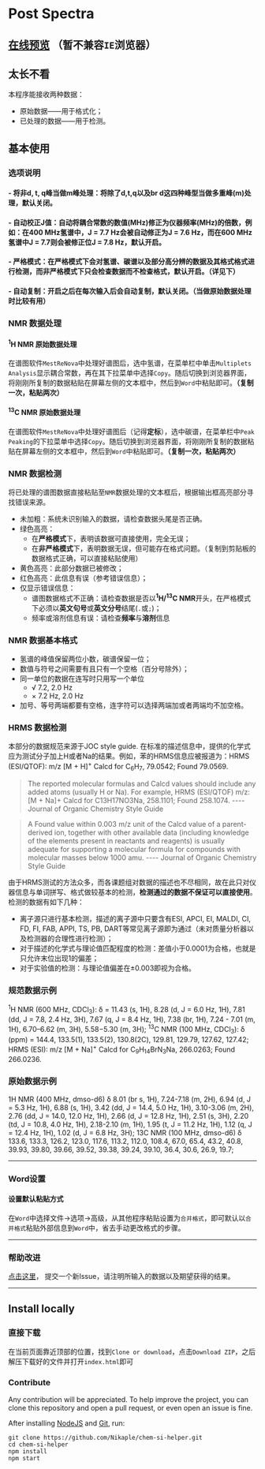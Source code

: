# Post Spectra

## [在线预览](https://nikaple.github.io/) （暂不兼容`IE`浏览器）

## 太长不看

 本程序能接收两种数据：
 - 原始数据——用于格式化；
 - 已处理的数据——用于检测。

## 基本使用

### 选项说明

#### - 将非d, t, q峰当做m峰处理：将除了d,t,q以及br d这四种峰型当做多重峰(m)处理，默认关闭。

#### - 自动校正J值：自动将耦合常数的数值(MHz)修正为仪器频率(MHz)的倍数，例如：在400 MHz氢谱中，J = 7.7 Hz会被自动修正为J = 7.6 Hz，而在600 MHz氢谱中J = 7.7则会被修正位J = 7.8 Hz，默认开启。

#### - 严格模式：在严格模式下会对氢谱、碳谱以及部分高分辨的数据及其格式格式进行检测，而非严格模式下只会检查数据而不检查格式，默认开启。（详见下）

#### - 自动复制：开启之后在每次输入后会自动复制，默认关闭。（当做原始数据处理时比较有用）

### NMR 数据处理

#### <sup>1</sup>H NMR 原始数据处理

在谱图软件`MestReNova`中处理好谱图后，选中氢谱，在菜单栏中单击`Multiplets Analysis`显示耦合常数，再在其下拉菜单中选择`Copy`。随后切换到浏览器界面，将刚刚所复制的数据粘贴在屏幕左侧的文本框中，然后到`Word`中粘贴即可。**（复制一次，粘贴两次）**

#### <sup>13</sup>C NMR 原始数据处理

在谱图软件`MestReNova`中处理好谱图后（记得**定标**），选中碳谱，在菜单栏中`Peak Peaking`的下拉菜单中选择`Copy`。随后切换到浏览器界面，将刚刚所复制的数据粘贴在屏幕左侧的文本框中，然后到`Word`中粘贴即可。**（复制一次，粘贴两次）**

### NMR 数据检测

将已处理的谱图数据直接粘贴至`NMR`数据处理的文本框后，根据输出框高亮部分寻找错误来源。
 - 未加粗：系统未识别输入的数据，请检查数据头尾是否正确。
 - 绿色高亮： 
    - 在**严格模式**下，表明该数据可直接使用，完全无误；
    - 在**非严格模式**下，表明数据无误，但可能存在格式问题。（复制到剪贴板的数据格式正确，可以直接粘贴使用）
 - 黄色高亮：此部分数据已被修改；
 - 红色高亮：此信息有误（参考错误信息）；
 - 仅显示错误信息：
   - 谱图数据格式不正确：请检查数据是否以<sup>**1**</sup>**H/**<sup>**13**</sup>**C NMR**开头，在严格模式下必须以**英文句号**或**英文分号**结尾(`.`或`;`)；
   - 频率或溶剂信息有误：请检查**频率**与**溶剂**信息

### NMR 数据基本格式

  - 氢谱的峰值保留两位小数，碳谱保留一位；
  - 数值与符号之间需要有且只有一个空格（百分号除外）；
  - 同一单位的数据在连写时只用写一个单位
    - √ 7.2, 2.0 Hz
    - × 7.2 Hz, 2.0 Hz
  - 加号、等号两端都要有空格，连字符可以选择两端加或者两端均不加空格。

### HRMS 数据检测

本部分的数据规范来源于JOC style guide. 在标准的描述信息中，提供的化学式应为测试分子加上H或者Na的结果。例如，苯的HRMS信息应被报道为：HRMS (ESI/QTOF): m/z [M + H]<sup>+</sup> Calcd for C<sub>6</sub>H<sub>7</sub>, 79.0542; Found 79.0569.

> The reported molecular formulas and Calcd values should include any added atoms (usually H or Na). For example, HRMS (ESI/QTOF) m/z: [M + Na]+ Calcd for C13H17NO3Na, 258.1101; Found 258.1074.  ---- Journal of Organic Chemistry Style Guide

> A Found value within 0.003 m/z unit of the Calcd value of a parent-derived ion, together with other available data (including knowledge of the elements present in reactants and reagents) is usually adequate for supporting a molecular formula for compounds with molecular masses below 1000 amu.  ---- Journal of Organic Chemistry Style Guide

由于HRMS测试的方法众多，而各课题组对数据的描述也不尽相同，故在此只对仪器信息与单词拼写、格式做较基本的检测，**检测通过的数据不保证可以直接使用**。检测的数据有如下几种：
  - 离子源只进行基本检测，描述的离子源中只要含有ESI, APCI, EI, MALDI, CI, FD, FI, FAB, APPI, TS, PB, DART等常见离子源即为通过（未对质量分析器以及检测器的合理性进行检测）；
  - 对于描述的化学式与理论值匹配程度的检测：差值小于0.0001为合格，也就是只允许末位出现1的偏差；
  - 对于实验值的检测：与理论值偏差在±0.003即视为合格。

### 规范数据示例

  <sup>1</sup>H NMR (600 MHz, CDCl<sub>3</sub>): δ = 11.43 (s, 1H), 8.28 (d, J = 6.0 Hz, 1H), 7.81 (dd, J = 7.8, 2.4 Hz, 3H), 7.67 (q, J = 8.4 Hz, 1H), 7.38 (br, 1H), 7.24 - 7.01 (m, 1H), 6.70–6.62 (m, 3H), 5.58−5.30 (m, 3H); <sup>13</sup>C NMR (100 MHz, CDCl<sub>3</sub>): δ (ppm) = 144.4, 133.5(1), 133.5(2), 130.8(2C), 129.81, 129.79, 127.62, 127.42; HRMS (ESI): m/z [M + Na]<sup>+</sup> Calcd for C<sub>9</sub>H<sub>14</sub>BrN<sub>3</sub>Na, 266.0263; Found 266.0236.

### 原始数据示例

  1H NMR (400 MHz, dmso-d6) δ 8.01 (br s, 1H), 7.24-7.18 (m, 2H), 6.94 (d, J = 5.3 Hz, 1H), 6.88 (s, 1H), 3.42 (dd, J = 14.4, 5.0 Hz, 1H), 3.10-3.06 (m, 2H), 2.76 (dd, J = 14.0, 12.0 Hz, 1H), 2.66 (d, J = 12.8 Hz, 1H), 2.51 (s, 3H), 2.20 (td, J = 10.8, 4.0 Hz, 1H), 2.18-2.10 (m, 1H), 1.95 (t, J = 11.2 Hz, 1H), 1.12 (q, J = 12.4 Hz, 1H), 1.02 (d, J = 6.8 Hz, 3H); 13C NMR (100 MHz, dmso-d6) δ 133.6, 133.3, 126.2, 123.0, 117.6, 113.2, 112.0, 108.4, 67.0, 65.4, 43.2, 40.8, 39.93, 39.80, 39.66, 39.52, 39.38, 39.24, 39.10, 36.4, 30.6, 26.9, 19.7;

-------------------------------------------------------

### Word设置

#### 设置默认粘贴方式

在`Word`中选择文件→选项→高级，从其他程序粘贴设置为`合并格式`，即可默认以`合并格式`粘贴外部信息到`Word`中，省去手动更改格式的步骤。

-------------------------------------------------------

### 帮助改进

[点击这里](https://github.com/Nikaple/chem-si-helper/issues)， 提交一个新Issue，请注明所输入的数据以及期望获得的结果。

-------------------------------------------------------

## Install locally

### 直接下载

在当前页面靠近顶部的位置，找到```Clone or download```，点击```Download ZIP```，之后解压下载好的文件并打开```index.html```即可

### Contribute

Any contribution will be appreciated. To help improve the project, you can clone this repository and open a pull request, or even open an issue is fine.

After installing [NodeJS](https://nodejs.org) and [Git](https://git-scm.com/), run:
```
git clone https://github.com/Nikaple/chem-si-helper.git
cd chem-si-helper
npm install
npm start
```
